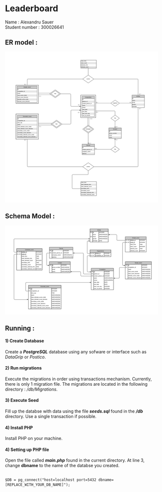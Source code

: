 

# Leaderboard

Name : Alexandru Sauer  
Student number : 300026641

## ER model :

![](ER-model.png)

## Schema Model :

![](Schema-model.png)

## Running :

#### 1) Create Database ####

Create a ***PostgreSQL*** database using any sofware or interface such as *DataGrip* or *Postico*.

#### 2) Run migrations ####

Execute the migrations in order using transactions mechanism. Currently, there is only 1 migration file.
The migrations are located in the following directory : */db/Migrations*.  


#### 3) Execute Seed ####

Fill up the databse with data using the file ***seeds.sql*** found in the ***/db*** directory. Use a single transaction if possible.


#### 4) Install PHP ####

Install PHP on your machine.

#### 4) Setting up PHP file ####

Open the file called ***main.php*** found in the current directory. At line 3, change **dbname** to the name of the databse you created.

```

$DB = pg_connect("host=localhost port=5432 dbname=[REPLACE_WITH_YOUR_DB_NAME]");

```










